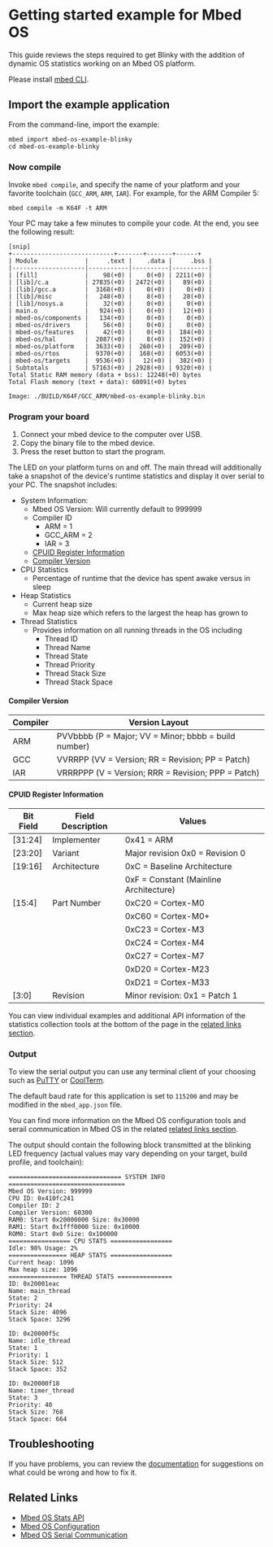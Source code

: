 # Getting started example for Mbed OS

This guide reviews the steps required to get Blinky with the addition of dynamic OS statistics working on an Mbed OS platform.

Please install [mbed CLI](https://github.com/ARMmbed/mbed-cli#installing-mbed-cli).

## Import the example application

From the command-line, import the example:

```
mbed import mbed-os-example-blinky
cd mbed-os-example-blinky
```

### Now compile

Invoke `mbed compile`, and specify the name of your platform and your favorite toolchain (`GCC_ARM`, `ARM`, `IAR`). For example, for the ARM Compiler 5:

```
mbed compile -m K64F -t ARM
```

Your PC may take a few minutes to compile your code. At the end, you see the following result:

```
[snip]
+----------------------------+-------+-------+------+
| Module             |     .text |    .data |     .bss |
|--------------------|-----------|----------|----------|
| [fill]             |    98(+0) |    0(+0) | 2211(+0) |
| [lib]/c.a          | 27835(+0) | 2472(+0) |   89(+0) |
| [lib]/gcc.a        |  3168(+0) |    0(+0) |    0(+0) |
| [lib]/misc         |   248(+0) |    8(+0) |   28(+0) |
| [lib]/nosys.a      |    32(+0) |    0(+0) |    0(+0) |
| main.o             |   924(+0) |    0(+0) |   12(+0) |
| mbed-os/components |   134(+0) |    0(+0) |    0(+0) |
| mbed-os/drivers    |    56(+0) |    0(+0) |    0(+0) |
| mbed-os/features   |    42(+0) |    0(+0) |  184(+0) |
| mbed-os/hal        |  2087(+0) |    8(+0) |  152(+0) |
| mbed-os/platform   |  3633(+0) |  260(+0) |  209(+0) |
| mbed-os/rtos       |  9370(+0) |  168(+0) | 6053(+0) |
| mbed-os/targets    |  9536(+0) |   12(+0) |  382(+0) |
| Subtotals          | 57163(+0) | 2928(+0) | 9320(+0) |
Total Static RAM memory (data + bss): 12248(+0) bytes
Total Flash memory (text + data): 60091(+0) bytes

Image: ./BUILD/K64F/GCC_ARM/mbed-os-example-blinky.bin
```

### Program your board

1. Connect your mbed device to the computer over USB.
1. Copy the binary file to the mbed device.
1. Press the reset button to start the program.

The LED on your platform turns on and off. The main thread will additionally take a snapshot of the device's runtime statistics and display it over serial to your PC. The snapshot includes:

* System Information:
    * Mbed OS Version: Will currently default to 999999
    * Compiler ID
        * ARM = 1
        * GCC_ARM = 2
        * IAR = 3
    * [CPUID Register Information](#cpuid-register-information)
    * [Compiler Version](#compiler-version)
* CPU Statistics
    * Percentage of runtime that the device has spent awake versus in sleep
* Heap Statistics
    * Current heap size
    * Max heap size which refers to the largest the heap has grown to
* Thread Statistics
    * Provides information on all running threads in the OS including
        * Thread ID
        * Thread Name
        * Thread State
        * Thread Priority
        * Thread Stack Size
        * Thread Stack Space

#### Compiler Version

| Compiler | Version Layout |
| -------- | -------------- |
| ARM      | PVVbbbb (P = Major; VV = Minor; bbbb = build number) |
| GCC      | VVRRPP  (VV = Version; RR = Revision; PP = Patch)    |
| IAR      | VRRRPPP (V = Version; RRR = Revision; PPP = Patch)   |

#### CPUID Register Information

| Bit Field | Field Description | Values |
| --------- | ----------------- | ------ |
|[31:24]    | Implementer       | 0x41 = ARM |
|[23:20]    | Variant           | Major revision 0x0  =  Revision 0 |
|[19:16]    | Architecture      | 0xC  = Baseline Architecture |
|           |                   | 0xF  = Constant (Mainline Architecture) |
|[15:4]     | Part Number       | 0xC20 =  Cortex-M0 |
|           |                   | 0xC60 = Cortex-M0+ |
|           |                   | 0xC23 = Cortex-M3  |
|           |                   | 0xC24 = Cortex-M4  |
|           |                   | 0xC27 = Cortex-M7  |
|           |                   | 0xD20 = Cortex-M23 |
|           |                   | 0xD21 = Cortex-M33 |
|[3:0]      | Revision          | Minor revision: 0x1 = Patch 1 |



You can view individual examples and additional API information of the statistics collection tools at the bottom of the page in the [related links section](#related-links).


### Output

To view the serial output you can use any terminal client of your choosing such as [PuTTY](http://www.putty.org/) or [CoolTerm](http://freeware.the-meiers.org/).

The default baud rate for this application is set to `115200` and may be modified in the `mbed_app.json` file.

You can find more information on the Mbed OS configuration tools and serail communication in Mbed OS in the related [related links section](#related-links).

The output should contain the following block transmitted at the blinking LED frequency (actual values may vary depending on your target, build profile, and toolchain):

```
=============================== SYSTEM INFO  ================================
Mbed OS Version: 999999
CPU ID: 0x410fc241
Compiler ID: 2
Compiler Version: 60300
RAM0: Start 0x20000000 Size: 0x30000
RAM1: Start 0x1fff0000 Size: 0x10000
ROM0: Start 0x0 Size: 0x100000
================= CPU STATS =================
Idle: 98% Usage: 2%
================ HEAP STATS =================
Current heap: 1096
Max heap size: 1096
================ THREAD STATS ===============
ID: 0x20001eac
Name: main_thread
State: 2
Priority: 24
Stack Size: 4096
Stack Space: 3296

ID: 0x20000f5c
Name: idle_thread
State: 1
Priority: 1
Stack Size: 512
Stack Space: 352

ID: 0x20000f18
Name: timer_thread
State: 3
Priority: 40
Stack Size: 768
Stack Space: 664

```

## Troubleshooting

If you have problems, you can review the [documentation](https://os.mbed.com/docs/latest/tutorials/debugging.html) for suggestions on what could be wrong and how to fix it.

## Related Links

* [Mbed OS Stats API](https://os.mbed.com/docs/latest/apis/mbed-statistics.html)
* [Mbed OS Configuration](https://os.mbed.com/docs/latest/reference/configuration.html)
* [Mbed OS Serial Communication](https://os.mbed.com/docs/latest/tutorials/serial-communication.html)
